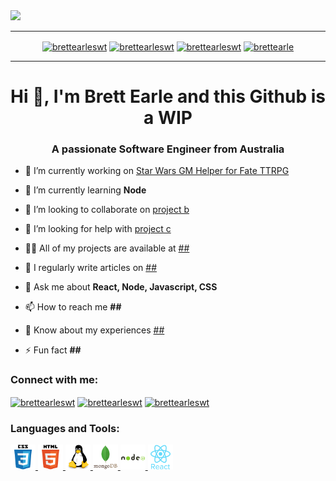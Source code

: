 <img src="https://github.com/brettearleSWT/profileAssets/blob/main/welcomeBanner.png" />
<hr>
<p align="center">
<a href="https://twitter.com/brettearleswt" target="blank"><img align="center" src="https://img.shields.io/static/v1?label=twitter&message=follow&color=38b6ff&logo=twitter&style=for-the-badge" alt="brettearleswt"/></a>
 <a href="https://www.linkedin.com/in/brettearle/" target="blank"><img align="center" src="https://img.shields.io/static/v1?label=LinkedIn&message=connect&color=7ed957&logo=linkedin&style=for-the-badge" alt="brettearleswt"/></a>
 <a href="https://angel.co/u/brett-earle" target="blank"><img align="center" src="https://img.shields.io/static/v1?label=AngelList&message=scope&color=38b6ff&logo=Angellist&style=for-the-badge" alt="brettearleswt"/></a>
 <a href="https://www.brettearle.dev/" target="blank"><img align="center" src="https://img.shields.io/static/v1?label=Portfolio&message=check out&color=7ed957&style=for-the-badge" alt="brettearle"/></a>
</p>
<hr>
<h1 align="center">Hi 👋, I'm Brett Earle and this Github is a WIP</h1>
<h3 align="center">A passionate Software Engineer from Australia</h3>

- 🔭 I’m currently working on [Star Wars GM Helper for Fate TTRPG]([https://starwarsfategm.netlify.app/])

- 🌱 I’m currently learning **Node**

- 👯 I’m looking to collaborate on [project b](##)

- 🤝 I’m looking for help with [project c](##)

- 👨‍💻 All of my projects are available at [##](##)

- 📝 I regularly write articles on [##](##)

- 💬 Ask me about **React, Node, Javascript, CSS**

- 📫 How to reach me **##**

- 📄 Know about my experiences [##](##)

- ⚡ Fun fact **##**

<h3 align="left">Connect with me:</h3>
<p align="left">
<a href="https://twitter.com/brettearleswt" target="blank"><img align="center" src="https://img.shields.io/static/v1?label=twitter&message=follow&color=38b6ff&logo=twitter&style=for-the-badge" alt="brettearleswt"/></a>
 <a href="https://www.linkedin.com/in/brettearle/" target="blank"><img align="center" src="https://img.shields.io/static/v1?label=LinkedIn&message=connect&color=7ed957&logo=linkedin&style=for-the-badge" alt="brettearleswt"/></a>
 <a href="https://angel.co/u/brett-earle" target="blank"><img align="center" src="https://img.shields.io/static/v1?label=AngelList&message=scope&color=38b6ff&logo=Angellist&style=for-the-badge" alt="brettearleswt"/></a>
</p>

<h3 align="left">Languages and Tools:</h3>
<p align="left"> <a href="https://www.w3schools.com/css/" target="_blank" rel="noreferrer"> <img src="https://raw.githubusercontent.com/devicons/devicon/master/icons/css3/css3-original-wordmark.svg" alt="css3" width="40" height="40"/> </a> <a href="https://www.w3.org/html/" target="_blank" rel="noreferrer"> <img src="https://raw.githubusercontent.com/devicons/devicon/master/icons/html5/html5-original-wordmark.svg" alt="html5" width="40" height="40"/> </a> <a href="https://www.linux.org/" target="_blank" rel="noreferrer"> <img src="https://raw.githubusercontent.com/devicons/devicon/master/icons/linux/linux-original.svg" alt="linux" width="40" height="40"/> </a> <a href="https://www.mongodb.com/" target="_blank" rel="noreferrer"> <img src="https://raw.githubusercontent.com/devicons/devicon/master/icons/mongodb/mongodb-original-wordmark.svg" alt="mongodb" width="40" height="40"/> </a> <a href="https://nodejs.org" target="_blank" rel="noreferrer"> <img src="https://raw.githubusercontent.com/devicons/devicon/master/icons/nodejs/nodejs-original-wordmark.svg" alt="nodejs" width="40" height="40"/> </a> <a href="https://reactjs.org/" target="_blank" rel="noreferrer"> <img src="https://raw.githubusercontent.com/devicons/devicon/master/icons/react/react-original-wordmark.svg" alt="react" width="40" height="40"/> </a> </p>





